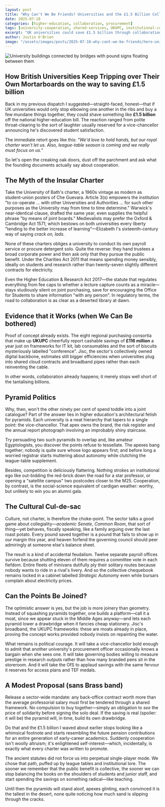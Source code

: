 ```yaml
---
layout: post
title: "Why Can't We Be Friends? Universities and the £1.5 Billion Collaboration Challenge"
date: 2025-07-10
categories: [higher-education, collaboration, procurement]
tags: [university-cooperation, shared-services, UKUPC, institutional-culture, university-autonomy, cost-savings]
excerpt: "UK universities could save £1.5 billion through collaboration, but pyramid politics and cultural feudalism keep them competing over stationery while students foot the bill."
author: Justin O'Brien
image: "/assets/images/posts/2025-07-10-why-cant-we-be-friends/hero-university-cooperation.jpg"
---
```


![University buildings connected by bridges with pound signs floating between them](/assets/images/posts/2025-07-20-why-cant-we-be-friends/friends.jpg)

## How British Universities Keep Tripping over Their Own Mortarboards on the way to saving £1.5 billion

Back in my previous dispatch I suggested—straight-faced, honest—that if UK universities would only stop elbowing one another in the ribs and buy a few mundane things together, they could shave something like **£1.5 billion** off the national higher-education bill. The reaction ranged from polite throat-clearing to the sort of laughter usually reserved for a vice-chancellor announcing he's discovered student satisfaction.

The immediate retort goes like this:
*"We'd love to hold hands, but our royal charter won't let us. Also, league-table season is coming and we really must focus on us."*

So let's open the creaking oak doors, dust off the parchment and ask what the founding documents actually say about cooperation.

## The Myth of the Insular Charter

Take the University of Bath's charter, a 1960s vintage as modern as student-union posters of Che Guevara. Article 3(s) empowers the institution "to co-operate … with other Universities and Authorities … for such other purposes as the University may from time to time determine." Warwick's near-identical clause, drafted the same year, even supplies the helpful phrase "by means of joint boards." Medievalists may prefer the Oxford & Cambridge Act 1571, which bestows on both universities every liberty "tending to the better increase of learning"—Elizabeth I's sixteenth-century way of saying *crack on, lads.*

None of these charters obliges a university to conduct its own payroll service or procure detergent solo. Quite the reverse: they hand trustees a broad corporate power and then ask only that they pursue the public benefit. Under the Charities Act 2011 that means spending money sensibly, ideally on students and research rather than twenty-seven slightly different contracts for electricity.

Even the Higher Education & Research Act 2017—the statute that regulates everything from fee caps to whether a lecture capture counts as a miracle—stays studiously silent on joint purchasing, save for encouraging the Office for Students to share information "with any person". In regulatory terms, the road to collaboration is as clear as a deserted library at dawn.

## Evidence that it Works (when We Can Be bothered)

Proof of concept already exists. The eight regional purchasing consortia that make up **UKUPC** cheerfully report cashable savings of **£116 million** a year just on frameworks for IT kit, lab consumables and the sort of biscuits mysteriously labelled "conference". Jisc, the sector's collectively owned digital backbone, estimates still bigger efficiencies when universities plug into shared cloud contracts and broadband pipes rather than each reinventing the cable.

In other words, collaboration already happens; it merely stops well short of the tantalising billions.

## Pyramid Politics

Why, then, won't the other ninety per cent of spend toddle into a joint catalogue? Part of the answer lies in higher education's architectural fetish for pyramids. Each university is a neat hierarchy that tapers to a single point: the vice-chancellor. That apex owns the brand, the risk register and the annual report photograph involving an improbably shiny staircase.

Try persuading two such pyramids to overlap and, like amateur Egyptologists, you discover the points refuse to tessellate. The apexes bang together; nobody is quite sure whose logo appears first; and before long a worried registrar starts muttering about autonomy while clutching the league-table supplement.

Besides, competition is deliciously flattering. Nothing strokes an institutional ego like out-bidding the red-brick down the road for a star professor, or opening a "satellite campus" two postcodes closer to the M25. Cooperation, by contrast, is the social-science equivalent of cardigan weather: worthy, but unlikely to win you an alumni gala.

## The Cultural Cul-de-sac

Culture, not charter, is therefore the choke-point. The sector talks a good game about collegiality—*academic Senate*, *Common Room*, that sort of thing—yet behaves, fiscally speaking, like a family arguing over the last roast potato. Every pound saved together is a pound that fails to show up in *our* margin this year, and heaven forfend the governing council should peer admiringly at someone else's balance sheet.

The result is a kind of accidental feudalism. Twelve separate payroll offices survive because shutting eleven of them requires a committee vote in each fiefdom. Entire fleets of minivans dutifully ply their solitary routes because nobody wants to ride in a rival's livery. And so the collective chequebook remains locked in a cabinet labelled *Strategic Autonomy* even while bursars complain about electricity prices.

## Can the Points Be Joined?

The optimistic answer is yes, but the job is more joinery than geometry. Instead of squashing pyramids together, one builds a platform—call it a moat, since we appear stuck in the Middle Ages anyway—and lets each pyramid lower a drawbridge when it fancies cheap stationery. Jisc's broadband, the UKUPC frameworks: these are moats already in place, proving the concept works provided nobody insists on repainting the water.

What remains is political courage. It will take a vice-chancellor bold enough to admit that another university's procurement officer occasionally knows a bargain when she sees one. It will take governing bodies willing to measure prestige in research outputs rather than how many branded pens sit in the storeroom. And it will take the OfS to applaud savings with the same fervour it reserves for access plans and TEF medals.

## A Modest Proposal (sans Brass band)

Release a sector-wide mandate: any back-office contract worth more than the average professorial salary must first be tendered through a shared framework. No compulsion to buy together—simply an obligation to *see* the price of solidarity before signing the solo deal. If the saving is real (spoiler: it will be) the pyramid will, in time, build its own drawbridge.

Do that and the £1.5 billion I waved about earlier stops looking like a whimsical footnote and starts resembling the future pension contributions for an entire generation of early-career academics. Suddenly cooperation isn't woolly altruism; it's enlightened self-interest—which, incidentally, is exactly what every charter was written to promote.

The ancient statutes did not force us into perpetual single-player mode. We chose that path, puffed up by league tables and institutional lore. The sooner we remember that the public benefit is collective, the sooner we can stop balancing the books on the shoulders of students and junior staff, and start spending the savings on something radical—like teaching.

Until then the pyramids will stand aloof, apexes glinting, each convinced it is the tallest in the desert, none quite noticing how much sand is slipping through the cracks.
